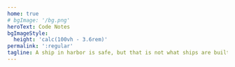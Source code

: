 ```yaml
---
home: true
# bgImage: '/bg.png'
heroText: Code Notes
bgImageStyle:
  height: 'calc(100vh - 3.6rem)'
permalink: ':regular'
tagline: A ship in harbor is safe, but that is not what ships are built for
---
```


<style lang="stylus">
@font-face 
  font-family: Italianno
  font-style: normal
  font-weight: 400
  font-display: swap
  src: url(https://fonts.gstatic.com/s/italianno/v10/dg4n_p3sv6gCJkwzT6RXiJwoYQAugw.woff2) format('woff2')
  unicode-range: U+0000-00FF, U+0131, U+0152-0153, U+02BB-02BC, U+02C6, U+02DA, U+02DC, U+2000-206F, U+2074, U+20AC, U+2122, U+2191, U+2193, U+2212, U+2215, U+FEFF, U+FFFD

.home-blog
    .hero
        & > div
            & > h1
                font 4rem fantasy
            & > p.description
                font 2.5rem Italianno, cursive
</style>
